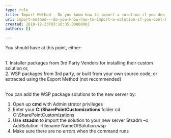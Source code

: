 ```yaml
---
type: rule
title: Import Method - Do you know how to import a solution if you don’t have the original installer? (optional)
uri: import-method---do-you-know-how-to-import-a-solution-if-you-dont-have-the-original-installer-optional
created: 2010-12-23T03:10:35.0000000Z
authors: []

---
```


You should have at this point, either:

<br>1. Installer packages from 3rd Party Vendors for installing their custom solution or,
<br>2. WSP packages from 3rd party, or built from your own source code, or extracted using the Export Method (not recommended)

<br>You can add the WSP package solutions to the new server by:<br>
1. Open up  **cmd** with Administrator privileges
2. Enter your  **C:\SharePointCustomizations** folder
cd C:\SharePointCustomizations
3. Use  **stsadm** to import the solution to your new server
Stsadm –o AddSolution –filename NameOfSolution.wsp
4. Make sure there are no errors when the command runs
